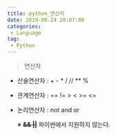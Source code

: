 ```yaml
---
title: python_연산자
date: 2019-08-24 20:07:00
categories:
 - Language
tag:
 - Python
---
```


> 연산자

- 산술연산자 :     +      -      *     /      //     **      %

- 관계연산자 :    ==      !=      >      <      >=      <=

- 논리연산자 :    not    and     or

  ※ **~~&&   ||~~**   파이썬에서 지원하지 않는다.

